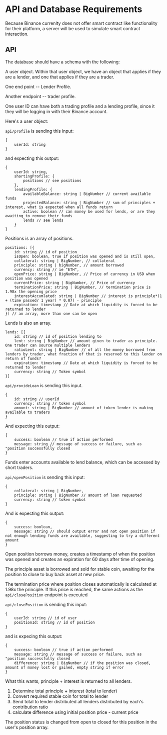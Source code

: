 # API and Database Requirements

Because Binance currenlty does not offer smart contract like functionality for their platform, a server will be used to simulate smart contract interaction.

## API

The database should have a schema with the following:

A user object. Within that user object, we have an object that applies if they are a lender, and one that applies if they are a trader. 

One end point -- Lender Profile.

Another endpoint -- trader profile. 

One user ID can have both a trading profile and a lending profile, since it they will be logging in with their Binance account. 

Here's a user object:

`api/profile` is sending this input:

```
{
    userId: string
}
```

and expecting this output:

```
{
    userId: string,
    shortingProfile: {
        positions // see positions
    },
    lendingProfile: {
        availableBalance: string | BigNumber // current available funds
        projectedBalance: string | BigNumber // sum of principles + interest, what is expected when all funds return
        active: boolean // can money be used for lends, or are they awaiting to remove their funds
        lends // see lends
    }
}
```

Positions is an array of positions.

```
positions: [{
    id: string // id of position
    isOpen: boolean, true if position was opened and is still open,
    collateral: string | BigNumber, // collateral
    principle: string | bigNumber, // amount borrowed
    currency: string // ie "ETH",
    openPrice: string | BigNumber, // Price of currency in USD when position was opened
    currentPrice: string | BigNumber, // Price of currency
    terminationPrice: string | BigNumber, // termination price is 1.98x the opening price
    interestAccumlated: string | BigNumber // interest is principle*(1 + (time passed/ 1 year) * 0.07) - principle
    expiration: timestamp // Date at which liquidity is forced to be returned to lender
}] // an array, more than one can be open
```

Lends is also an array.

```
lends: [{
    id: string // id of position lending to
    lent: string | BigNumber // amount given to trader as principle. One trader can source multiple lenders
    ratioLent: string | BigNumber // of all the money borrowed from lenders by trader, what fraction of that is reserved to this lender on return of funds? 
    expiration: timestamp // Date at which liquidity is forced to be returned to lender 
    currency: string // Token symbol
}]
```

`api/provideLoan` is sending this input.

```
{
    id: string // userId
    currency: string // token symbol
    amount: string | BigNumber // amount of token lender is making available to traders
}
```

And expecting this output:

```
{
    success: boolean // true if action performed
    message: string // message of success or failure, such as "position successfully closed
}
```

Funds enter accounts available to lend balance, which can be accessed by short traders.

`api/openPosition` is sending this input:

```
{
    collateral: string | BigNumber,
    principle: string | BigNumber // amount of loan requested
    currency: string // token symbol
}
```

And is expecting this output:

```
{
    success: boolean,
    message: string // should output error and not open position if not enough lending funds are available, suggesting to try a different amount
}
```

Open position borrows money, creates a timestamp of when the position was opened and creates an expiration for 60 days after time of opening. 

The principle asset is borrowed and sold for stable coin, awaiting for the position to close to buy back asset at new price. 

The termination price where position closes automatically is calculated at 1.98x the principle. If this price is reached, the same actions as the `api/closePosition` endpoint is executed


`api/closePosition` is sending this input:

```
{
    userId: string // id of user
    positionId: string // id of position
}
```

and is expecing this output:

```
{
    success: boolean // true if action performed
    message: string // message of success or failure, such as "position successfully closed
    difference: string | BigNumber // if the position was closed, amount of money lost or gained, empty string if error
}
```

What this wants, principle + interest is returned to all lenders. 

1. Determine total principle + interest (total to lender)
2. Convert required stable coin for total to lender
3. Send total to lender distributed all lenders distributed by each's contribution ratio
4. calculate difference using initial position price - current price

The position status is changed from open to closed for this position in the user's position array. 
